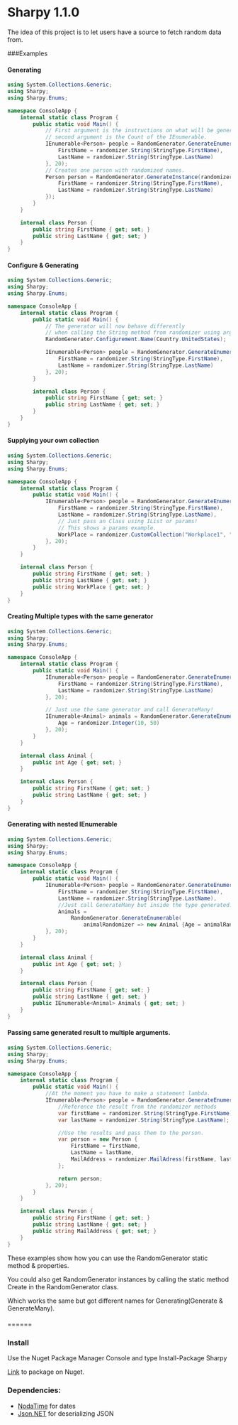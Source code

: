 # Sharpy 1.1.0

The idea of this project is to let users have a source to fetch random data from.

###Examples
#### Generating
```C#
using System.Collections.Generic;
using Sharpy;
using Sharpy.Enums;

namespace ConsoleApp {
    internal static class Program {
        public static void Main() {
            // First argument is the instructions on what will be generated, 
            // second argument is the Count of the IEnumerable.
            IEnumerable<Person> people = RandomGenerator.GenerateEnumerable(randomizer => new Person {
                FirstName = randomizer.String(StringType.FirstName),
                LastName = randomizer.String(StringType.LastName)
            }, 20);
            // Creates one person with randomized names.
            Person person = RandomGenerator.GenerateInstance(randomizer => new Person {
                FirstName = randomizer.String(StringType.FirstName),
                LastName = randomizer.String(StringType.LastName)
            });
        }
    }

    internal class Person {
        public string FirstName { get; set; }
        public string LastName { get; set; }
    }
}
```
#### Configure & Generating
```C#
using System.Collections.Generic;
using Sharpy;
using Sharpy.Enums;

namespace ConsoleApp {
    internal static class Program {
        public static void Main() {
            // The generator will now behave differently 
            // when calling the String method from randomizer using argument for last and first names.
            RandomGenerator.Configurement.Name(Country.UnitedStates);

            IEnumerable<Person> people = RandomGenerator.GenerateEnumerable(randomizer => new Person {
                FirstName = randomizer.String(StringType.FirstName),
                LastName = randomizer.String(StringType.LastName)
            }, 20);
        }

        internal class Person {
            public string FirstName { get; set; }
            public string LastName { get; set; }
        }
    }
}
```
#### Supplying your own collection
```C#
using System.Collections.Generic;
using Sharpy;
using Sharpy.Enums;

namespace ConsoleApp {
    internal static class Program {
        public static void Main() {
            IEnumerable<Person> people = RandomGenerator.GenerateEnumerable(randomizer => new Person {
                FirstName = randomizer.String(StringType.FirstName),
                LastName = randomizer.String(StringType.LastName),
                // Just pass an Class using IList or params!
                // This shows a params example.
                WorkPlace = randomizer.CustomCollection("Workplace1", "workplace2")
            }, 20);
        }
    }

    internal class Person {
        public string FirstName { get; set; }
        public string LastName { get; set; }
        public string WorkPlace { get; set; }
    }
}
```
#### Creating Multiple types with the same generator
```C#
using System.Collections.Generic;
using Sharpy;
using Sharpy.Enums;

namespace ConsoleApp {
    internal static class Program {
        public static void Main() {
            IEnumerable<Person> people = RandomGenerator.GenerateEnumerable(randomizer => new Person {
                FirstName = randomizer.String(StringType.FirstName),
                LastName = randomizer.String(StringType.LastName)
            }, 20);

            // Just use the same generator and call GenerateMany!
            IEnumerable<Animal> animals = RandomGenerator.GenerateEnumerable(randomizer => new Animal {
                Age = randomizer.Integer(10, 50)
            }, 20);
        }
    }

    internal class Animal {
        public int Age { get; set; }
    }

    internal class Person {
        public string FirstName { get; set; }
        public string LastName { get; set; }
    }
}
```
#### Generating with nested IEnumerable
```C#
using System.Collections.Generic;
using Sharpy;
using Sharpy.Enums;

namespace ConsoleApp {
    internal static class Program {
        public static void Main() {
            IEnumerable<Person> people = RandomGenerator.GenerateEnumerable(randomizer => new Person {
                FirstName = randomizer.String(StringType.FirstName),
                LastName = randomizer.String(StringType.LastName),
                //Just call GenerateMany but inside the type generated!
                Animals =
                    RandomGenerator.GenerateEnumerable(
                        animalRandomizer => new Animal {Age = animalRandomizer.Integer(10, 20)})
            }, 20);
        }
    }

    internal class Animal {
        public int Age { get; set; }
    }

    internal class Person {
        public string FirstName { get; set; }
        public string LastName { get; set; }
        public IEnumerable<Animal> Animals { get; set; }
    }
}
```
#### Passing same generated result to multiple arguments.
```C#
using System.Collections.Generic;
using Sharpy;
using Sharpy.Enums;

namespace ConsoleApp {
    internal static class Program {
        public static void Main() {
            //At the moment you have to make a statement lambda.
            IEnumerable<Person> people = RandomGenerator.GenerateEnumerable(randomizer => {
                //Reference the result from the randomizer methods
                var firstName = randomizer.String(StringType.FirstName);
                var lastName = randomizer.String(StringType.LastName);

                //Use the results and pass them to the person.
                var person = new Person {
                    FirstName = firstName,
                    LastName = lastName,
                    MailAddress = randomizer.MailAdress(firstName, lastName)
                };

                return person;
            }, 20);
        }
    }

    internal class Person {
        public string FirstName { get; set; }
        public string LastName { get; set; }
        public string MailAddress { get; set; }
    }
}
```
These examples show how you can use the RandomGenerator static method & properties.

You could also get RandomGenerator instances by calling the static method Create in the RandomGenerator class.

Which works the same but got different names for Generating(Generate & GenerateMany).
####

======
### Install
Use the Nuget Package Manager Console and type Install-Package Sharpy

[Link](https://www.nuget.org/packages/Sharpy/) to package on Nuget.
### Dependencies:

* [NodaTime](https://github.com/nodatime/nodatime) for dates
* [Json.NET](https://github.com/JamesNK/Newtonsoft.Json) for deserializing JSON
